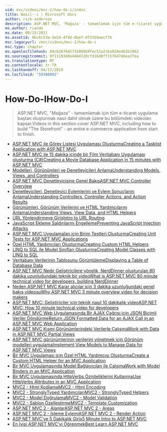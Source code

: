 ```yaml
---
uid: mvc/videos/mvc-2/how-do-i/index
title: Nasıl--ı | Microsoft Docs
author: rick-anderson
description: ASP.NET MVC, 'Mağaza' - tamamlamak için tüm e-ticaret uygulama baştan oluşturmak nasıl dahil olmak üzere bu bölümdeki videoları kapsar.
ms.author: riande
ms.date: 09/15/2011
ms.assetid: 9bc6c53a-3e54-4f9d-8bef-0f3359aecf7b
msc.legacyurl: /mvc/videos/mvc-2/how-do-i
msc.type: chapter
ms.openlocfilehash: 84c626764573108969fec51a2cba028e463b1962
ms.sourcegitcommit: 0f1119340e4464720cfd16d0ff15764746ea1fea
ms.translationtype: MT
ms.contentlocale: tr-TR
ms.lasthandoff: 04/17/2019
ms.locfileid: "59380892"
---
```

# <a name="how-do-i"></a><span data-ttu-id="dcd13-103">How-Do-I</span><span class="sxs-lookup"><span data-stu-id="dcd13-103">How-Do-I</span></span>

> <span data-ttu-id="dcd13-104">ASP.NET MVC, "Mağaza" - tamamlamak için tüm e-ticaret uygulama baştan oluşturmak nasıl dahil olmak üzere bu bölümdeki videoları kapsar.</span><span class="sxs-lookup"><span data-stu-id="dcd13-104">Videos in this section cover ASP.NET MVC, including how to build "The Storefront" - an entire e-commerce application from start to finish.</span></span>


- [<span data-ttu-id="dcd13-105">ASP.NET MVC ile Görev Listesi Uygulaması Oluşturma</span><span class="sxs-lookup"><span data-stu-id="dcd13-105">Creating a Tasklist Application with ASP.NET MVC</span></span>](creating-a-tasklist-application-with-aspnet-mvc.md)
- [<span data-ttu-id="dcd13-106">ASP.NET MVC ile 15 dakika içinde bir Film Veritabanı Uygulaması oluşturma (C#)</span><span class="sxs-lookup"><span data-stu-id="dcd13-106">Creating a Movie Database Application in 15 minutes with ASP.NET MVC</span></span>](creating-a-movie-database-application-in-15-minutes-with-aspnet-mvc.md)
- [<span data-ttu-id="dcd13-107">Modelleri, Görünümleri ve Denetleyicileri Anlama</span><span class="sxs-lookup"><span data-stu-id="dcd13-107">Understanding Models, Views, and Controllers</span></span>](understanding-models-views-and-controllers.md)
- [<span data-ttu-id="dcd13-108">ASP.NET MVC Denetleyicisine Genel Bakış</span><span class="sxs-lookup"><span data-stu-id="dcd13-108">ASP.NET MVC Controller Overview</span></span>](aspnet-mvc-controller-overview.md)
- [<span data-ttu-id="dcd13-109">Denetleyicileri, Denetleyici Eylemlerini ve Eylem Sonuçlarını Anlama</span><span class="sxs-lookup"><span data-stu-id="dcd13-109">Understanding Controllers, Controller Actions, and Action Results</span></span>](understanding-controllers-controller-actions-and-action-results.md)
- [<span data-ttu-id="dcd13-110">Görünümleri, Görünüm Verilerini ve HTML Yardımcılarını Anlama</span><span class="sxs-lookup"><span data-stu-id="dcd13-110">Understanding Views, View Data, and HTML Helpers</span></span>](understanding-views-view-data-and-html-helpers.md)
- [<span data-ttu-id="dcd13-111">URL Yönlendirmeye Giriş</span><span class="sxs-lookup"><span data-stu-id="dcd13-111">Intro to URL Routing</span></span>](an-introduction-to-url-routing.md)
- [<span data-ttu-id="dcd13-112">JavaScript Ekleme Saldırılarını Engelleme</span><span class="sxs-lookup"><span data-stu-id="dcd13-112">Preventing JavaScript Injection Attacks</span></span>](preventing-javascript-injection-attacks.md)
- [<span data-ttu-id="dcd13-113">ASP.NET MVC Uygulamaları için Birim Testleri Oluşturma</span><span class="sxs-lookup"><span data-stu-id="dcd13-113">Creating Unit Tests for ASP.NET MVC Applications</span></span>](creating-unit-tests-for-aspnet-mvc-applications.md)
- [<span data-ttu-id="dcd13-114">Özel HTML Yardımcıları Oluşturma</span><span class="sxs-lookup"><span data-stu-id="dcd13-114">Creating Custom HTML Helpers</span></span>](creating-custom-html-helpers.md)
- [<span data-ttu-id="dcd13-115">LINQ to SQL ile Model Sınıfları Oluşturma</span><span class="sxs-lookup"><span data-stu-id="dcd13-115">Creating Model Classes with LINQ to SQL</span></span>](creating-model-classes-with-linq-to-sql.md)
- [<span data-ttu-id="dcd13-116">Veritabanı Verilerinin Tablosunu Görüntüleme</span><span class="sxs-lookup"><span data-stu-id="dcd13-116">Displaying a Table of Database Data</span></span>](displaying-a-table-of-database-data.md)
- [<span data-ttu-id="dcd13-117">ASP.NET MVC Nedir Geliştiricilere yönelik, NerdDinner oluşturulan 80 dakika uzunluğundaki teknik bir video</span><span class="sxs-lookup"><span data-stu-id="dcd13-117">What is ASP.NET MVC 80 minute technical video for developers, building NerdDinner</span></span>](what-is-aspnet-mvc-80-minute-technical-video-for-developers-building-nerddinner.md)
- [<span data-ttu-id="dcd13-118">Neden ASP.NET MVC Karar alıcılar için 3 dakika uzunluğundaki genel bakış videosu</span><span class="sxs-lookup"><span data-stu-id="dcd13-118">Why ASP.NET MVC 3 minute overview video for decision makers</span></span>](why-aspnet-mvc-3-minute-overview-video-for-decision-makers.md)
- [<span data-ttu-id="dcd13-119">ASP.NET MVC: Geliştiriciler için teknik nasıl 10 dakikalık video</span><span class="sxs-lookup"><span data-stu-id="dcd13-119">ASP.NET MVC: How 10 minute technical video for developers</span></span>](aspnet-mvc-how-10-minute-technical-video-for-developers.md)
- [<span data-ttu-id="dcd13-120">ASP.NET MVC Web Uygulamasında Bir AJAX Çağrısı için JSON Biçimli Veriler Döndürme</span><span class="sxs-lookup"><span data-stu-id="dcd13-120">Return JSON Formatted Data for an AJAX Call in an ASP.NET MVC Web Application</span></span>](how-do-i-return-json-formatted-data-for-an-ajax-call-in-an-aspnet-mvc-web-application.md)
- [<span data-ttu-id="dcd13-121">ASP.NET MVC Kısmi Görünümlerindeki Verilerle Çalışma</span><span class="sxs-lookup"><span data-stu-id="dcd13-121">Work with Data in ASP.NET MVC Partial Views</span></span>](how-do-i-work-with-data-in-aspnet-mvc-partial-views.md)
- [<span data-ttu-id="dcd13-122">ASP.NET MVC görünümlerinin verilerini yönetmek için Görünüm modelleri uygulama</span><span class="sxs-lookup"><span data-stu-id="dcd13-122">Implement View Models to Manage Data for ASP.NET MVC Views</span></span>](how-do-i-implement-view-models-to-manage-data-for-aspnet-mvc-views.md)
- [<span data-ttu-id="dcd13-123">Bir MVC Uygulaması için Özel HTML Yardımcısı Oluşturma</span><span class="sxs-lookup"><span data-stu-id="dcd13-123">Create a Custom HTML Helper for an MVC Application</span></span>](how-do-i-create-a-custom-html-helper-for-an-mvc-application.md)
- [<span data-ttu-id="dcd13-124">Bir MVC Uygulamasında Model Bağlayıcıları ile Çalışma</span><span class="sxs-lookup"><span data-stu-id="dcd13-124">Work with Model Binders in an MVC Application</span></span>](how-do-i-work-with-model-binders-in-an-mvc-application.md)
- [<span data-ttu-id="dcd13-125">Bir MVC Uygulamasında HttpVerbs Özniteliklerini Kullanma</span><span class="sxs-lookup"><span data-stu-id="dcd13-125">Use HttpVerbs Attributes in an MVC Application</span></span>](how-do-i-use-httpverbs-attributes-in-an-mvc-application.md)
- [<span data-ttu-id="dcd13-126">MVC2 - Html Kodlama</span><span class="sxs-lookup"><span data-stu-id="dcd13-126">MVC2 - Html Encoding</span></span>](mvc2-html-encoding.md)
- [<span data-ttu-id="dcd13-127">MVC2 - StronglyTyped Yardımcıları</span><span class="sxs-lookup"><span data-stu-id="dcd13-127">MVC2 - StronglyTyped Helpers</span></span>](mvc2-stronglytyped-helpers.md)
- [<span data-ttu-id="dcd13-128">MVC2 - Model Doğrulama</span><span class="sxs-lookup"><span data-stu-id="dcd13-128">MVC2 - Model Validation</span></span>](mvc2-model-validation.md)
- [<span data-ttu-id="dcd13-129">MVC2 - Şablon Özelleştirme</span><span class="sxs-lookup"><span data-stu-id="dcd13-129">MVC2 - Template Customization</span></span>](mvc2-template-customization.md)
- [<span data-ttu-id="dcd13-130">ASP.NET MVC 2 - Alanlar</span><span class="sxs-lookup"><span data-stu-id="dcd13-130">ASP.NET MVC 2 - Areas</span></span>](aspnet-mvc-2-areas.md)
- [<span data-ttu-id="dcd13-131">ASP.NET MVC 2 - İşleme Eylemi</span><span class="sxs-lookup"><span data-stu-id="dcd13-131">ASP.NET MVC 2 - Render Action</span></span>](aspnet-mvc-2-render-action.md)
- [<span data-ttu-id="dcd13-132">ASP.NET MVC’ye 5 Dakikalık Giriş</span><span class="sxs-lookup"><span data-stu-id="dcd13-132">5 Minute Intro to ASP.NET MVC</span></span>](5-minute-introduction-to-aspnet-mvc.md)
- [<span data-ttu-id="dcd13-133">En İyisi ASP.NET MVC’yi Öğrenmek</span><span class="sxs-lookup"><span data-stu-id="dcd13-133">Best Learn ASP.NET MVC</span></span>](how-to-best-learn-asp-net-mvc.md)
